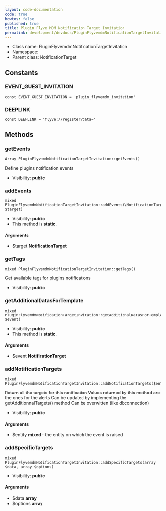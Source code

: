 ```yaml
---
layout: code-documentation
code: true
howtos: false
published: true
title: Plugin Flyve MDM Notification Target Invitation
permalink: development/devdocs/PluginFlyvemdmNotificationTargetInvitation
---
```


* Class name: PluginFlyvemdmNotificationTargetInvitation
* Namespace:
* Parent class: NotificationTarget



Constants
----------


### EVENT_GUEST_INVITATION

    const EVENT_GUEST_INVITATION = 'plugin_flyvemdm_invitation'





### DEEPLINK

    const DEEPLINK = 'flyve://register?data='







Methods
-------


### getEvents

    Array PluginFlyvemdmNotificationTargetInvitation::getEvents()

Define plugins notification events



* Visibility: **public**




### addEvents

    mixed PluginFlyvemdmNotificationTargetInvitation::addEvents(\NotificationTarget $target)





* Visibility: **public**
* This method is **static**.


#### Arguments
* $target **NotificationTarget**



### getTags

    mixed PluginFlyvemdmNotificationTargetInvitation::getTags()

Get available tags for plugins notifications



* Visibility: **public**




### getAdditionalDatasForTemplate

    mixed PluginFlyvemdmNotificationTargetInvitation::getAdditionalDatasForTemplate(\NotificationTarget $event)





* Visibility: **public**
* This method is **static**.


#### Arguments
* $event **NotificationTarget**



### addNotificationTargets

    mixed PluginFlyvemdmNotificationTargetInvitation::addNotificationTargets($entity)

Return all the targets for this notification
Values returned by this method are the ones for the alerts
Can be updated by implementing the getAdditionnalTargets() method
Can be overwitten (like dbconnection)



* Visibility: **public**


#### Arguments
* $entity **mixed** - the entity on which the event is raised



### addSpecificTargets

    mixed PluginFlyvemdmNotificationTargetInvitation::addSpecificTargets(array $data, array $options)





* Visibility: **public**


#### Arguments
* $data **array**
* $options **array**
